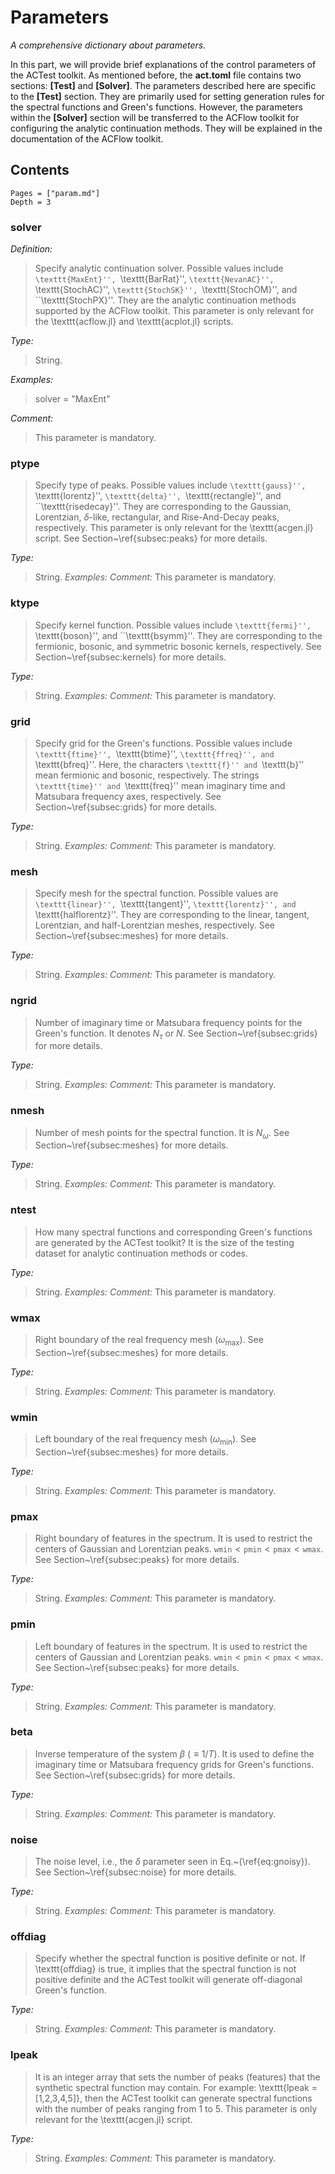 # Parameters

*A comprehensive dictionary about parameters.*

In this part, we will provide brief explanations of the control parameters of the ACTest toolkit. As mentioned before, the **act.toml** file contains two sections: **[Test]** and **[Solver]**. The parameters described here are specific to the **[Test]** section. They are primarily used for setting generation rules for the spectral functions and Green's functions. However, the parameters within the **[Solver]** section will be transferred to the ACFlow toolkit for configuring the analytic continuation methods. They will be explained in the documentation of the ACFlow toolkit.

## Contents

```@contents
Pages = ["param.md"]
Depth = 3
```

### solver

*Definition:*

> Specify analytic continuation solver. Possible values include ``\texttt{MaxEnt}'', ``\texttt{BarRat}'', ``\texttt{NevanAC}'', ``\texttt{StochAC}'', ``\texttt{StochSK}'', ``\texttt{StochOM}'', and ``\texttt{StochPX}''. They are the analytic continuation methods supported by the ACFlow toolkit. This parameter is only relevant for the \texttt{acflow.jl} and \texttt{acplot.jl} scripts.

*Type:*

> String.

*Examples:*

> solver = "MaxEnt"

*Comment:*

> This parameter is mandatory.

### ptype

> Specify type of peaks. Possible values include ``\texttt{gauss}'', ``\texttt{lorentz}'', ``\texttt{delta}'', ``\texttt{rectangle}'', and ``\texttt{risedecay}''. They are corresponding to the Gaussian, Lorentzian, $\delta$-like, rectangular, and Rise-And-Decay peaks, respectively. This parameter is only relevant for the \texttt{acgen.jl} script. See Section~\ref{subsec:peaks} for more details.

*Type:*
> String.
*Examples:*
*Comment:*
> This parameter is mandatory.

### ktype

> Specify kernel function. Possible values include ``\texttt{fermi}'', ``\texttt{boson}'', and ``\texttt{bsymm}''. They are corresponding to the fermionic, bosonic, and symmetric bosonic kernels, respectively. See Section~\ref{subsec:kernels} for more details. 

*Type:*
> String.
*Examples:*
*Comment:*
> This parameter is mandatory.

### grid

> Specify grid for the Green's functions. Possible values include ``\texttt{ftime}'', ``\texttt{btime}'', ``\texttt{ffreq}'', and ``\texttt{bfreq}''. Here, the characters ``\texttt{f}'' and ``\texttt{b}'' mean fermionic and bosonic, respectively. The strings ``\texttt{time}'' and ``\texttt{freq}'' mean imaginary time and Matsubara frequency axes, respectively. See Section~\ref{subsec:grids} for more details. 

*Type:*
> String.
*Examples:*
*Comment:*
> This parameter is mandatory.

### mesh

> Specify mesh for the spectral function. Possible values are ``\texttt{linear}'', ``\texttt{tangent}'', ``\texttt{lorentz}'', and ``\texttt{halflorentz}''. They are corresponding to the linear, tangent, Lorentzian, and half-Lorentzian meshes, respectively. See Section~\ref{subsec:meshes} for more details.

*Type:*
> String.
*Examples:*
*Comment:*
> This parameter is mandatory.

### ngrid

> Number of imaginary time or Matsubara frequency points for the Green's function. It denotes $N_{\tau}$ or $N$. See Section~\ref{subsec:grids} for more details.

*Type:*
> String.
*Examples:*
*Comment:*
> This parameter is mandatory.

### nmesh

> Number of mesh points for the spectral function. It is $N_{\omega}$. See Section~\ref{subsec:meshes} for more details.

*Type:*
> String.
*Examples:*
*Comment:*
> This parameter is mandatory.

### ntest

> How many spectral functions and corresponding Green's functions are generated by the ACTest toolkit? It is the size of the testing dataset for analytic continuation methods or codes. 

*Type:*
> String.
*Examples:*
*Comment:*
> This parameter is mandatory.

### wmax

> Right boundary of the real frequency mesh ($\omega_{\text{max}}$). See Section~\ref{subsec:meshes} for more details.

*Type:*
> String.
*Examples:*
*Comment:*
> This parameter is mandatory.

### wmin

> Left boundary of the real frequency mesh ($\omega_{\text{min}}$). See Section~\ref{subsec:meshes} for more details.

*Type:*
> String.
*Examples:*
*Comment:*
> This parameter is mandatory.

### pmax

> Right boundary of features in the spectrum. It is used to restrict the centers of Gaussian and Lorentzian peaks. $\texttt{wmin} < \texttt{pmin} < \texttt{pmax} < \texttt{wmax}$. See Section~\ref{subsec:peaks} for more details. 

*Type:*
> String.
*Examples:*
*Comment:*
> This parameter is mandatory.

### pmin

> Left boundary of features in the spectrum. It is used to restrict the centers of Gaussian and Lorentzian peaks. $\texttt{wmin} < \texttt{pmin} < \texttt{pmax} < \texttt{wmax}$. See Section~\ref{subsec:peaks} for more details. 

*Type:*
> String.
*Examples:*
*Comment:*
> This parameter is mandatory.

### beta

> Inverse temperature of the system $\beta$ ($\equiv 1/T$). It is used to define the imaginary time or Matsubara frequency grids for Green's functions. See Section~\ref{subsec:grids} for more details.

*Type:*
> String.
*Examples:*
*Comment:*
> This parameter is mandatory.

### noise

> The noise level, i.e., the $\delta$ parameter seen in Eq.~(\ref{eq:gnoisy}). See Section~\ref{subsec:noise} for more details.

*Type:*
> String.
*Examples:*
*Comment:*
> This parameter is mandatory.

### offdiag

> Specify whether the spectral function is positive definite or not. If \texttt{offdiag} is true, it implies that the spectral function is not positive definite and the ACTest toolkit will generate off-diagonal Green's function.  

*Type:*
> String.
*Examples:*
*Comment:*
> This parameter is mandatory.

### lpeak

> It is an integer array that sets the number of peaks (features) that the synthetic spectral function may contain. For example: \texttt{lpeak = [1,2,3,4,5]}, then the ACTest toolkit can generate spectral functions with the number of peaks ranging from 1 to 5. This parameter is only relevant for the \texttt{acgen.jl} script.

*Type:*
> String.
*Examples:*
*Comment:*
> This parameter is mandatory.

